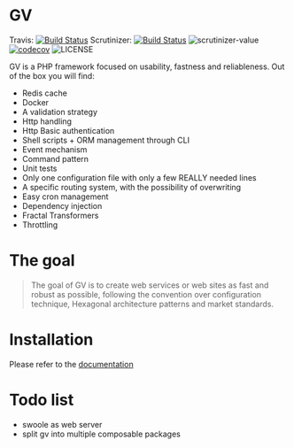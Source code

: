 # GV 
Travis: [![Build Status](https://travis-ci.org/veraguido/gv.svg?branch=master)](https://travis-ci.org/veraguido/gv) 
Scrutinizer: [![Build Status](https://scrutinizer-ci.com/g/veraguido/gv/badges/build.png?b=master)](https://scrutinizer-ci.com/g/veraguido/gv/build-status/master) <img src="https://scrutinizer-ci.com/g/veraguido/gv/badges/quality-score.png?b=master" alt="scrutinizer-value"> 
[![codecov](https://codecov.io/gh/veraguido/gv/branch/master/graph/badge.svg)](https://codecov.io/gh/veraguido/gv)
<img src="https://img.shields.io/badge/Licence-MIT-f6ca19.svg" alt="LICENSE" title="LICENSE"> 


GV is a PHP framework focused on usability, fastness and reliableness. Out of the box you will find:

  - Redis cache
  - Docker
  - A validation strategy
  - Http handling
  - Http Basic authentication
  - Shell scripts + ORM management through CLI
  - Event mechanism
  - Command pattern
  - Unit tests
  - Only one configuration file with only a few REALLY needed lines
  - A specific routing system, with the possibility of overwriting
  - Easy cron management
  - Dependency injection
  - Fractal Transformers
  - Throttling

# The goal

> The goal of GV is to create web services or web sites
> as fast and robust as possible, following the
> convention over configuration technique, Hexagonal architecture patterns and market standards.

# Installation

Please refer to the [documentation](https://veraguido.github.io/gv-documentation/)


# Todo list
 - swoole as web server
 - split gv into multiple composable packages
